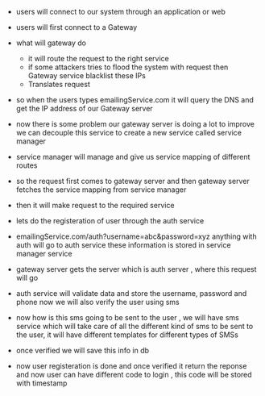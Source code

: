 - users will connect to our system through an application or web
- users will first connect to a Gateway
- what will gateway do
    - it will route the request to the right service
    - if some attackers tries to flood the system with request then Gateway service blacklist these IPs
    - Translates request
- so when the users types emailingService.com it will query the DNS and get the IP address of our Gateway server


- now there is some problem our gateway server is doing a lot to improve we can decouple this service to create a new service called service manager
- service manager will manage and give us service mapping of different routes
- so the request first comes to gateway server and then gateway server fetches the service mapping from service manager
- then it will make request to the required service


- lets do the registeration of user through the auth service
- emailingService.com/auth?username=abc&password=xyz anything with auth will go to auth service these information is stored in service manager service
- gateway server gets the server which is auth server , where this request will go
- auth service will validate data and store the username, password and phone now we will also verify the user using sms
- now how is this sms going to be sent to the user , we will have sms service which will take care of all the different kind of sms to be sent to the user, it will have different templates for different types of SMSs
- once verified we will save this info in db
- now user registeration is done and once verified it return the reponse and now user can have different code to login , this code will be stored with timestamp
